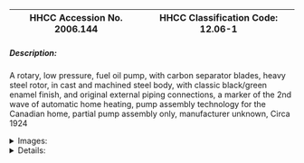 | **HHCC Accession No. 2006.144** |**HHCC Classification Code:  12.06-1**|
| ----------- | ----------- |
##### Description:
A rotary, low pressure, fuel oil pump, with carbon separator blades, heavy steel rotor, in cast and machined steel body, with classic black/green enamel finish, and original external piping connections, a marker of the 2nd wave of automatic home heating, pump assembly technology for the Canadian home, partial pump assembly only, manufacturer unknown, Circa 1924


<details>
	<summary>Images:</summary>
<div class="gallery gallery-wrapper--full" contenteditable="false" data-is-empty="false" data-translation="Add images" data-columns="6">
<figure class="gallery__item"><a href="#DOMAIN_NAME#gallery/12.06-1.jpg" data-size="1689x1075"><img src="#DOMAIN_NAME#gallery/12.06-1-thumbnail.jpg" alt=""></a></figure>
<figure class="gallery__item"><a href="#DOMAIN_NAME#gallery/12.06-1a.jpg" data-size="1668x1268"><img src="#DOMAIN_NAME#gallery/12.06-1a-thumbnail.jpg" alt=""></a></figure>
<figure class="gallery__item"><a href="#DOMAIN_NAME#gallery/12.06-1b.jpg" data-size="1556x783"><img src="#DOMAIN_NAME#gallery/12.06-1b-thumbnail.jpg" alt=""></a></figure>
<figure class="gallery__item"><a href="#DOMAIN_NAME#gallery/12.06-1d.jpg" data-size="1570x1248"><img src="#DOMAIN_NAME#gallery/12.06-1d-thumbnail.jpg" alt=""></a></figure>
<figure class="gallery__item"><a href="#DOMAIN_NAME#gallery/12.06-1e.jpg" data-size="1444x696"><img src="#DOMAIN_NAME#gallery/12.06-1e-thumbnail.jpg" alt=""></a></figure>
<figure class="gallery__item"><a href="#DOMAIN_NAME#gallery/12.06-1c.jpg" data-size="1856x1419"><img src="#DOMAIN_NAME#gallery/12.06-1c-thumbnail.jpg" alt=""></a></figure>
</div>
</details>


<details>
	<summary>Details:</summary>

##### Group:
12.06 Pressure Atomizing Oil Burner Equipment and Systems - Fuel Pump Assemblies

##### Make:
Unknown See Note 1

##### Manufacturer:
Unknown See Note 1

##### Model:
V916

##### Serial No.:


##### Size:
5 inch dia x 4 inch long plus short piping stubs

##### Weight:
10 lbs.

##### Circa:
1924

##### Rating:
Education, and research quality, illustrating the engineering and design of carbon blade rotary fuel oil pumps for automatic home heating in Canada in the early 1920's, partial assembly with one end plate only

##### Patent Date/Number:


##### Provenance:
From York County (York Region) Ontario, once a rich agricultural hinterlands, attracting early settlement in the last years of the 18th century. Located on the north slopes of the Oak Ridges Moraine, within 20 miles of Toronto, the County would also attract early ex-urban development, to be come a wealthy market place for the emerging household and consumer technologies of the early and mid 20th century. 

This artifact was discovered in the 1950's in the used stock of T. H. Oliver, Refrigeration and Electric Sales and Service, Aurora, Ontario, an early worker in the field of agricultural, industrial and consumer technology. 

This assembly was used in York County [York Region] north of Toronto in the 1930's

##### Type and Design:
A marker of the second wave of automatic oil heating equipment, with self contained motive power, platform mounted and externally fitted with peripheral piping and valving
Low pressure, fuel oil pump
Six carbon separator rotor blades, 
Heavy steel rotor, 
Heavy cast and machined steel body, with classic black/green enamel finish, 
Original external pipe connections and fittings. 
Partial pump assembly only one end plate not included

##### Construction:


##### Material:


##### Special Features:
Natural carbon blade

##### Accessories:


##### Capacities:


##### Performance Characteristics:


##### Operation:


##### Control and Regulation:


##### Targeted Market Segment:


##### Consumer Acceptance:


##### Merchandising:


##### Market Price:


##### Technological Significance:
From the vantage point of the early 21st century the evolution of automatic oil fired home heating equipment would be seen as generally advancing in four broad waves, each of which would take place over a considerable period of time, each producing many variations of the genre:
Vaporizing, non-motorized and non-electrified, technology [see Group 11.01 artifacts, no. 11.01-1]
Elemental,  motorized, platform mounted technology with peripheral piping and valving components [see Group 12.01, artifact no 12.01-1, and pump assembly 12.06-1]
Compacted motorized technology with inherent, peripheral component parts engineered into the pump assembly [see pump assembly Group 12.06, artifact, and 12.06-2]
Functionally integrated, motorized technology, beyond being compacted, a number of functions would be smoothly integrated into a single pump assembly, including piping and valving [see Group 12.01, artifact 12.01-2 and pump assembly 12.06-2] 
By the early 1930's the Canadian oil heating industry was progressing well beyond simple, gravity feed, vaporizing oil-heating equipment [wave 1] moving to elemental, motorized, electrified, designs [wave 2], using low pressure mechanical atomizing burners with rotary, carbon separator blade pumps [see ID# 12.06-9].
This pump assembly is, then, a marker of the second wave. It is associated with the earliest years of electrified and motorized oil heating equipment to be found in Canadian homes 
A hallmarks of the design is the use of carbon, separator, rotor blades. Carbon was a natural choice, as a natural substance, which tended to be self lubricating and self-positioning, wearing to cylinder wall to maintain a close running tolerance and quiet operation ' all this in a period long before the availability of more sophisticated engineering materials
A hallmark of this technology of the period would also be its massive weight, as represented here by this 10 lb., toe crushing, partial pump body. But the look was a preferred one in the culture of the times, by a public still spooked by the seeming inherent dangers represented by un-attended, automatic oil heating equipment in the home. Among other things it must look, feel and in fact be solid.

##### Industrial Significance:
A marker of the manufacturing techniques of the times

##### Socio-economic Significance:


##### Socio-cultural Significance:
In spite of an inherently cautious Canadian public and its attitude towards new fangled, electro-mechanical contraptions in the early years of the 20th century, consumer interest in automatic oil heating equipment for the home grew surprisingly rapidly - amongst those that could afford to aspire to such luxuries in a period of national economic depression.
Household machines, refrigerators and oil burners in the basement, would be the "show and tell" subjects of the day for many upper-middle class homeowner, those with interests in 'conspicuous wealth', anxious and willing to demonstrate their latest life style purchases.
The master narrative told here, the one to which almost all others relate, is that of the emergence of 'machinery in the Canadian home'. As the 20th century dawned, Canadians, accustomed to their resource-based, extractive economy were used to transportation, traction and motive power machines in farm, mill and factory, where they seemed to rightfully belong. With the 1920's, however, all that was about to change ' and change dramatically
Here-to-for, the familiar motive power, rotating machines of farm, mill and factory were driven by central station power plants, water, steam and later internal combustion engines. But it was with the advent of motive power packaged in unitary, moveable forms, as in the 'stationary', gasoline engine [explosion engine] and the electric motor that a new era in motive power was made possible for home, as well as for farm, mill and factory applications
It was principally the fractional horsepower, single phase, induction electric motor [see note #1] that made possible the introduction of machinery into the home, and with it 'the end of quiet' [see historical artifacts Classification Group 16,00, see Reference #1].  
With the introduction of self powered machines into the home also came the introduction of automated, self regulating machinery, machinery that would turn iteself on and off, without the touch of human hand - the refrigerator, oil burner and water pump. 
These automated, inanimate objects also introduced new rhythms into the home, each with its distinctive hum and beat, each coming on and off with its own unique operating rhythm.  The aroma of oils, vapours and materials, once foreign in the household, would also fallow. The 20th century 'electro- mechanical' Canadian home had arrived, much the same as the digital Canadian home would arrive in little more than half a century later ' changing all.  The consequences were profound, spelled out in terms of the social, cultural and economic changes wrought.

##### Donor:
G. Leslie Oliver, The T. H. Oliver HVACR Collection

##### HHCC Storage Location:


##### Tracking:


##### Bibliographic References:
1) Instructions for Installation, Fess Automatic Oil Burners, TypyJR, TypeF, DA, DS, DAE, D3, BI, Fess Oil Burners of Canada Limited, Toronto, undated 
2)   Fractional Horsepower Electric Motors, Cyril Veinott, McGraw-Hill, New York,  1948

##### Notes:
Possibly Fess Oil Burners of Canada, suggested by the black/green enamel characteristic of the manufacturer
For an account of the construction, operation, installation and servicing of fuel oil pump assemblies see 'Better Oilheating, A service Guide, Operation and Maintenance of Oil Burners, Second Edition, 1959, Fueloil and Heat, N.Y.

##### Related Reports:

</details>

